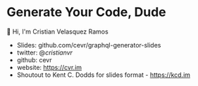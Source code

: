 # Generate Your Code, Dude

👋 Hi, I'm Cristian Velasquez Ramos

- Slides: github.com/cevr/graphql-generator-slides
- twitter: @_cristianvr_
- github: cevr
- website: https://cvr.im
- Shoutout to Kent C. Dodds for slides format - https://kcd.im